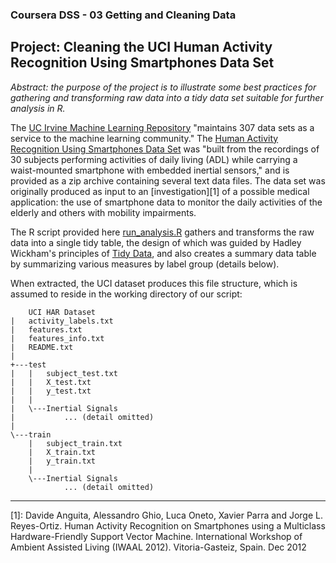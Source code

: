 ### Coursera DSS - 03 Getting and Cleaning Data
##  Project: Cleaning the UCI Human Activity Recognition Using Smartphones Data Set

*Abstract: the purpose of the project is to illustrate some best practices for gathering and transforming raw data into a tidy data set suitable for further analysis in R.*

The [UC Irvine Machine Learning Repository](http://archive.ics.uci.edu/ml/index.html) "maintains 307 data sets as a service to the machine learning community."  The [Human Activity Recognition Using Smartphones Data Set](http://archive.ics.uci.edu/ml/datasets/Human+Activity+Recognition+Using+Smartphones) was "built from the recordings of 30 subjects performing activities of daily living (ADL) while carrying a waist-mounted smartphone with embedded inertial sensors," and is provided as a zip archive containing several text data files.  The data set was originally produced as input to an [investigation][1] of a possible medical application: the use of smartphone data to monitor the daily activities of the elderly and others with mobility impairments.

The R script provided here [run_analysis.R](run_analysis.R) gathers and transforms the raw data into a single tidy table, the design of which was guided by Hadley Wickham's principles of [Tidy Data](http://vita.had.co.nz/papers/tidy-data.pdf), and also creates a summary data table by summarizing various measures by label group (details below).

When extracted, the UCI dataset produces this file structure, which is assumed to reside in the working directory of our script:

        UCI HAR Dataset
    |   activity_labels.txt
    |   features.txt
    |   features_info.txt
    |   README.txt
    |   
    +---test
    |   |   subject_test.txt
    |   |   X_test.txt
    |   |   y_test.txt
    |   |   
    |   \---Inertial Signals
    |           ... (detail omitted)
    |           
    \---train
        |   subject_train.txt
        |   X_train.txt
        |   y_train.txt
        |   
        \---Inertial Signals
                ... (detail omitted)
    




----------------------------------------------
[1]:  Davide Anguita, Alessandro Ghio, Luca Oneto, Xavier Parra and Jorge L. Reyes-Ortiz. Human Activity Recognition on Smartphones using a Multiclass Hardware-Friendly Support Vector Machine. International Workshop of Ambient Assisted Living (IWAAL 2012). Vitoria-Gasteiz, Spain. Dec 2012
